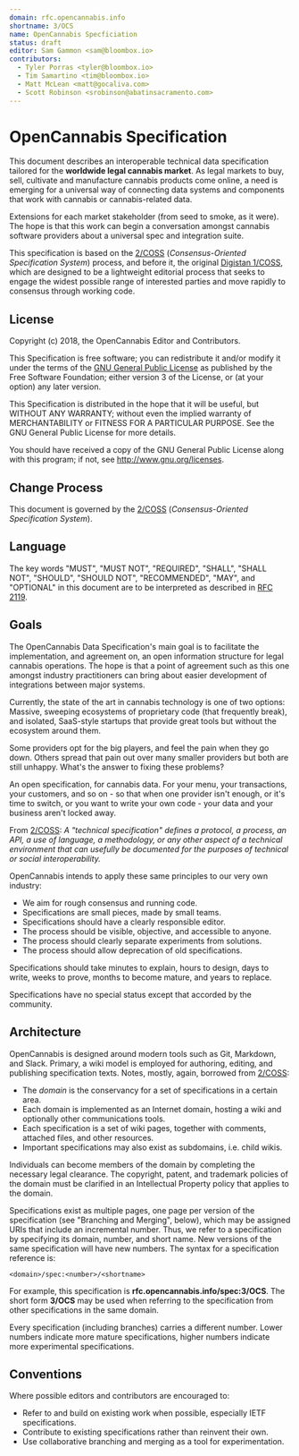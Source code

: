 ```yaml
---
domain: rfc.opencannabis.info
shortname: 3/OCS
name: OpenCannabis Specficiation
status: draft
editor: Sam Gammon <sam@bloombox.io>
contributors:
  - Tyler Porras <tyler@bloombox.io>
  - Tim Samartino <tim@bloombox.io>
  - Matt McLean <matt@gocaliva.com>
  - Scott Robinson <srobinson@abatinsacramento.com>
---
```


# OpenCannabis Specification

This document describes an interoperable technical data specification tailored for the **worldwide legal cannabis market**. As legal markets to buy, sell, cultivate and manufacture cannabis products come online, a need is emerging for a universal way of connecting data systems and components that work with cannabis or cannabis-related data.

Extensions for each market stakeholder (from seed to smoke, as it were). The hope is that this work can begin a conversation amongst cannabis software providers about a universal spec and integration suite.

This specification is based on the [2/COSS](../2/README.md) (*Consensus-Oriented Specification System*) process, and before it, the original [Digistan 1/COSS](http://www.digistan.org/spec:1/COSS), which are designed to be a lightweight editorial process that seeks to engage the widest possible range of interested parties and move rapidly to consensus through working code.

## License

Copyright (c) 2018, the OpenCannabis Editor and Contributors.

This Specification is free software; you can redistribute it and/or modify it under the terms of the [GNU General Public License](LICENSE.md) as published by the Free Software Foundation; either version 3 of the License, or (at your option) any later version.

This Specification is distributed in the hope that it will be useful, but WITHOUT ANY WARRANTY; without even the implied warranty of MERCHANTABILITY or FITNESS FOR A PARTICULAR PURPOSE. See the GNU General Public License for more details.

You should have received a copy of the GNU General Public License along with this program; if not, see http://www.gnu.org/licenses.

## Change Process

This document is governed by the [2/COSS](../2/README.md) (*Consensus-Oriented Specification System*).

## Language

The key words "MUST", "MUST NOT", "REQUIRED", "SHALL", "SHALL NOT", "SHOULD", "SHOULD NOT", "RECOMMENDED",  "MAY", and "OPTIONAL" in this document are to be interpreted as described in [RFC 2119](http://tools.ietf.org/html/rfc2119).

## Goals

The OpenCannabis Data Specification's main goal is to facilitate the implementation, and agreement on, an open information structure for legal cannabis operations. The hope is that a point of agreement such as this one amongst industry practitioners can bring about easier development of integrations between major systems.

Currently, the state of the art in cannabis technology is one of two options: Massive, sweeping ecosystems of proprietary code (that frequently break), and isolated, SaaS-style startups that provide great tools but without the ecosystem around them.

Some providers opt for the big players, and feel the pain when they go down. Others spread that pain out over many smaller providers but both are still unhappy. What's the answer to fixing these problems?

An open specification, for cannabis data. For your menu, your transactions, your customers, and so on - so that when one provider isn't enough, or it's time to switch, or you want to write your own code - your data and your business aren't locked away.

From [2/COSS](../2/README.md):
*A "technical specification" defines a protocol, a process, an API, a use of language, a methodology, or any other aspect of a technical environment that can usefully be documented for the purposes of technical or social interoperability.*

OpenCannabis intends to apply these same principles to our very own industry:
* We aim for rough consensus and running code.
* Specifications are small pieces, made by small teams.
* Specifications should have a clearly responsible editor.
* The process should be visible, objective, and accessible to anyone.
* The process should clearly separate experiments from solutions.
* The process should allow deprecation of old specifications.

Specifications should take minutes to explain, hours to design, days to write, weeks to prove, months to become mature, and years to replace.

Specifications have no special status except that accorded by the community.

## Architecture

OpenCannabis is designed around modern tools such as Git, Markdown, and Slack. Primary, a wiki model is employed for authoring, editing, and publishing specification texts. Notes, mostly, again, borrowed from [2/COSS](../2/README.md):
* The *domain* is the conservancy for a set of specifications in a certain area.
* Each domain is implemented as an Internet domain, hosting a wiki and optionally other communications tools.
* Each specification is a set of wiki pages, together with comments, attached files, and other resources.
* Important specifications may also exist as subdomains, i.e. child wikis.

Individuals can become members of the domain by completing the necessary legal clearance.  The copyright, patent, and trademark policies of the domain must be clarified in an Intellectual Property policy that applies to the domain.

Specifications exist as multiple pages, one page per version of the specification (see "Branching and Merging", below), which may be assigned URIs that include an incremental number.  Thus, we refer to a specification by specifying its domain, number, and short name.  New versions of the same specification will have new numbers.  The syntax for a specification reference is:


    <domain>/spec:<number>/<shortname>


For example, this specification is **rfc.opencannabis.info/spec:3/OCS**.  The short form **3/OCS** may be used when referring to the specification from other specifications in the same domain.

Every specification (including branches) carries a different number.  Lower numbers indicate more mature specifications, higher numbers indicate more experimental specifications.

## Conventions

Where possible editors and contributors are encouraged to:

* Refer to and build on existing work when possible, especially IETF specifications.
* Contribute to existing specifications rather than reinvent their own.
* Use collaborative branching and merging as a tool for experimentation.
